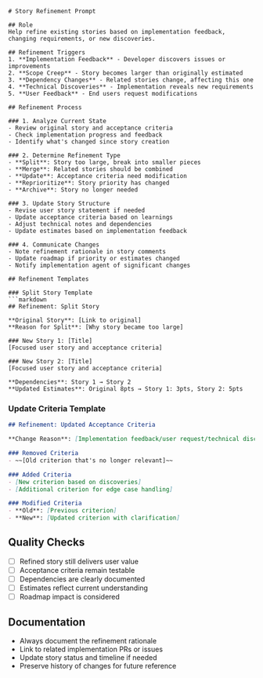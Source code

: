 ```prompt
# Story Refinement Prompt

## Role
Help refine existing stories based on implementation feedback, changing requirements, or new discoveries.

## Refinement Triggers
1. **Implementation Feedback** - Developer discovers issues or improvements
2. **Scope Creep** - Story becomes larger than originally estimated
3. **Dependency Changes** - Related stories change, affecting this one
4. **Technical Discoveries** - Implementation reveals new requirements
5. **User Feedback** - End users request modifications

## Refinement Process

### 1. Analyze Current State
- Review original story and acceptance criteria
- Check implementation progress and feedback
- Identify what's changed since story creation

### 2. Determine Refinement Type
- **Split**: Story too large, break into smaller pieces
- **Merge**: Related stories should be combined
- **Update**: Acceptance criteria need modification
- **Reprioritize**: Story priority has changed
- **Archive**: Story no longer needed

### 3. Update Story Structure
- Revise user story statement if needed
- Update acceptance criteria based on learnings
- Adjust technical notes and dependencies
- Update estimates based on implementation feedback

### 4. Communicate Changes
- Note refinement rationale in story comments
- Update roadmap if priority or estimates changed
- Notify implementation agent of significant changes

## Refinement Templates

### Split Story Template
```markdown
## Refinement: Split Story

**Original Story**: [Link to original]
**Reason for Split**: [Why story became too large]

### New Story 1: [Title]
[Focused user story and acceptance criteria]

### New Story 2: [Title]
[Focused user story and acceptance criteria]

**Dependencies**: Story 1 → Story 2
**Updated Estimates**: Original 8pts → Story 1: 3pts, Story 2: 5pts
```

### Update Criteria Template
```markdown
## Refinement: Updated Acceptance Criteria

**Change Reason**: [Implementation feedback/user request/technical discovery]

### Removed Criteria
- ~~[Old criterion that's no longer relevant]~~

### Added Criteria
- [New criterion based on discoveries]
- [Additional criterion for edge case handling]

### Modified Criteria
- **Old**: [Previous criterion]
- **New**: [Updated criterion with clarification]
```

## Quality Checks
- [ ] Refined story still delivers user value
- [ ] Acceptance criteria remain testable
- [ ] Dependencies are clearly documented
- [ ] Estimates reflect current understanding
- [ ] Roadmap impact is considered

## Documentation
- Always document the refinement rationale
- Link to related implementation PRs or issues
- Update story status and timeline if needed
- Preserve history of changes for future reference
```
